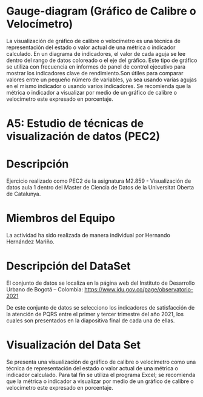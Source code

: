 # Gauge-diagram (Gráfico de Calibre o Velocímetro)

La visualización de gráfico de calibre o velocímetro es una técnica de representación del estado o valor actual de una métrica o indicador calculado. En un diagrama de indicadores, el valor de cada aguja se lee dentro del rango de datos coloreado o el eje del gráfico. Este tipo de gráfico se utiliza con frecuencia en informes de panel de control ejecutivo para mostrar los indicadores clave de rendimiento.Son útiles para comparar valores entre un pequeño número de variables, ya sea usando varias agujas en el mismo indicador o usando varios indicadores. Se recomienda que la métrica o indicador a visualizar por medio de un gráfico de calibre o velocímetro este expresado en porcentaje.

# A5: Estudio de técnicas de visualización de datos (PEC2)

# Descripción 

Ejercicio realizado como PEC2 de la asignatura M2.859 - Visualización de datos aula 1 dentro del Master de Ciencia de Datos de la Universitat Oberta de Catalunya.

# Miembros del Equipo 

La actividad ha sido realizada de manera individual por Hernando Hernández Mariño.

# Descripción del DataSet

El conjunto de datos se localiza en la página web del Instituto de Desarrollo Urbano de Bogotá – Colombia:
https://www.idu.gov.co/page/observatorio-2021

De este conjunto de datos se selecciono los indicadores de satisfacción de la atención de PQRS entre el primer y tercer trimestre del año 2021, los cuales son presentados en la diapositiva final de cada una de ellas.

# Visualización del Data Set

Se presenta una visualización de gráfico de calibre o velocímetro como una técnica de representación del estado o valor actual de una métrica o indicador calculado. 
Para tal fin se utiliza el programa Excel; se recomienda que la métrica o indicador a visualizar por medio de un gráfico de calibre o velocímetro este expresado en porcentaje.
